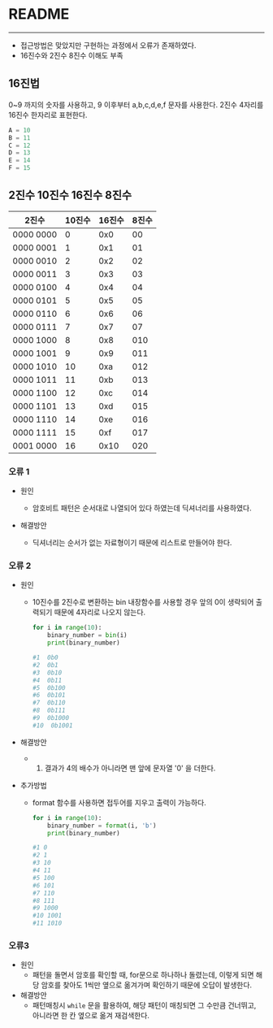 # README

---

- 접근방법은 맞았지만 구현하는 과정에서 오류가 존재하였다.
- 16진수와 2진수 8진수 이해도 부족

## 16진법

0~9 까지의 숫자를 사용하고, 9 이후부터 a,b,c,d,e,f 문자를 사용한다. 2진수 4자리를 16진수 한자리로 표현한다.

```python
A = 10
B = 11
C = 12
D = 13
E = 14
F = 15
```

## 2진수 10진수 16진수 8진수

| 2진수     | 10진수 | 16진수 | 8진수 |
| --------- | ------ | ------ | ----- |
| 0000 0000 | 0      | 0x0    | 00    |
| 0000 0001 | 1      | 0x1    | 01    |
| 0000 0010 | 2      | 0x2    | 02    |
| 0000 0011 | 3      | 0x3    | 03    |
| 0000 0100 | 4      | 0x4    | 04    |
| 0000 0101 | 5      | 0x5    | 05    |
| 0000 0110 | 6      | 0x6    | 06    |
| 0000 0111 | 7      | 0x7    | 07    |
| 0000 1000 | 8      | 0x8    | 010   |
| 0000 1001 | 9      | 0x9    | 011   |
| 0000 1010 | 10     | 0xa    | 012   |
| 0000 1011 | 11     | 0xb    | 013   |
| 0000 1100 | 12     | 0xc    | 014   |
| 0000 1101 | 13     | 0xd    | 015   |
| 0000 1110 | 14     | 0xe    | 016   |
| 0000 1111 | 15     | 0xf    | 017   |
| 0001 0000 | 16     | 0x10   | 020   |



### 오류 1

- 원인
  - 암호비트 패턴은 순서대로 나열되어 있다 하였는데 딕셔너리를 사용하였다. 

- 해결방안
  - 딕셔너리는 순서가 없는 자료형이기 때문에 리스트로 만들어야 한다.

### 오류 2

- 원인 

  - 10진수를 2진수로 변환하는 bin 내장함수를 사용할 경우 앞의 0이 생략되어 출력되기 때문에 4자리로 나오지 않는다.

    ```python
    for i in range(10):
        binary_number = bin(i)
        print(binary_number)
    
    #1  0b0   
    #2  0b1   
    #3  0b10  
    #4  0b11 
    #5  0b100 
    #6  0b101
    #7  0b110
    #8  0b111
    #9  0b1000
    #10  0b1001
    ```

- 해결방안

  - 1. 결과가 4의 배수가 아니라면 맨 앞에 문자열 '0' 을 더한다.

- 추가방법

  - format 함수를 사용하면 접두어를 지우고 출력이 가능하다.

    ```python
    for i in range(10):
        binary_number = format(i, 'b')
        print(binary_number)
    
    #1 0
    #2 1
    #3 10
    #4 11
    #5 100
    #6 101
    #7 110
    #8 111
    #9 1000
    #10 1001
    #11 1010
    ```

### 오류3

- 원인
  - 패턴을 돌면서 암호를 확인할 때, for문으로 하나하나 돌렸는데, 이렇게 되면 해당 암호를 찾아도 1씩만 옆으로 옮겨가며 확인하기 때문에 오답이 발생한다.
- 해결방안
  - 패턴매칭시 `while` 문을 활용하여, 해당 패턴이 매칭되면 그 수만큼 건너뛰고, 아니라면 한 칸 옆으로 옮겨 재검색한다.
